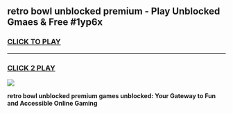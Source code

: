 
## retro bowl unblocked premium - Play Unblocked Gmaes & Free #1yp6x
<h3>
<a href="https://news.freeplayer.one?title=retro_bowl_unblocked_premium&ref=24F">CLICK TO PLAY</a></h3>
<hr>

<h3>
<a href="https://news.freeplayer.one?title=retro_bowl_unblocked_premium&ref=24F">CLICK 2 PLAY</a>
  
</h3>

<a href="https://news.freeplayer.one?title=retro_bowl_unblocked_premium&ref=24F/"><img src="https://clearcache.store/games.png"></a>


**retro bowl unblocked premium games unblocked: Your Gateway to Fun and Accessible Online Gaming**
